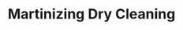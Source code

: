 ---
title: "Martinizing Dry Cleaning"
url: /santa-fe/martinizing-dry-cleaning-rodeo-road/
shop: laundry
---